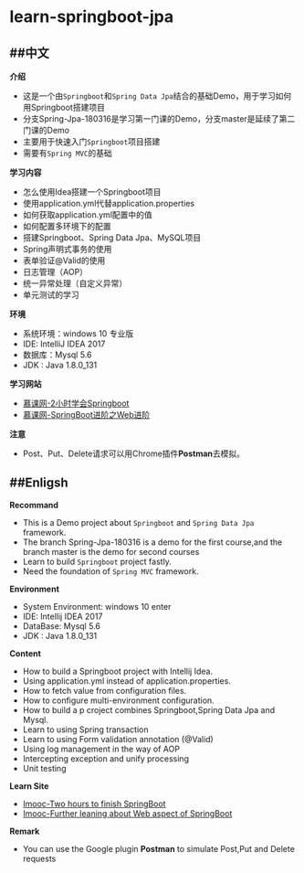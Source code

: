 # learn-springboot-jpa


##中文
----

**介绍**

- 这是一个由`Springboot`和`Spring Data Jpa`结合的基础Demo，用于学习如何用Springboot搭建项目
- 分支Spring-Jpa-180316是学习第一门课的Demo，分支master是延续了第二门课的Demo
- 主要用于快速入门`Springboot`项目搭建
- 需要有`Spring MVC`的基础


**学习内容**

- 怎么使用Idea搭建一个Springboot项目
- 使用application.yml代替application.properties
- 如何获取application.yml配置中的值
- 如何配置多环境下的配置
- 搭建Springboot、Spring Data Jpa、MySQL项目
- Spring声明式事务的使用
- 表单验证@Valid的使用
- 日志管理（AOP）
- 统一异常处理（自定义异常）
- 单元测试的学习


**环境**

- 系统环境：windows 10 专业版
- IDE: IntelliJ IDEA 2017
- 数据库：Mysql 5.6
- JDK : Java 1.8.0_131

**学习网站**

- [慕课网-2小时学会Springboot](https://www.imooc.com/learn/767)
- [慕课网-SpringBoot进阶之Web进阶](https://www.imooc.com/learn/810)

**注意**

- Post、Put、Delete请求可以用Chrome插件**Postman**去模拟。

##Enligsh
----

**Recommand**

- This is a Demo project about `Springboot` and `Spring Data Jpa` framework.
- The branch Spring-Jpa-180316 is a demo for the first course,and the  branch master is the demo for second courses
- Learn to build `Springboot` project fastly.
- Need the foundation of `Spring MVC` framework.

**Environment**

- System Environment: windows 10 enter
- IDE: Intellij IDEA 2017
- DataBase: Mysql 5.6
- JDK : Java 1.8.0_131

**Content**

- How to build a Springboot project with Intellij Idea.
- Using application.yml instead of application.properties.
- How to fetch value from configuration files.
- How to configure multi-environment configuration.
- How to build a p croject combines Springboot,Spring Data Jpa and Mysql.
- Learn to using Spring transaction  
- Learn to using  Form validation annotation (@Valid)
- Using log management in the way of AOP
- Intercepting exception and unify processing
- Unit testing

**Learn Site**

- [Imooc-Two hours to finish SpringBoot](https://www.imooc.com/learn/767)
- [Imooc-Further leaning about Web aspect of SpringBoot](https://www.imooc.com/learn/810)

**Remark**

- You can use the Google plugin **Postman** to simulate Post,Put and Delete requests